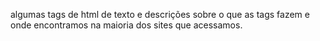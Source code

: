 algumas tags de html de texto e descrições sobre o que as tags fazem e onde encontramos na maioria dos sites que acessamos.
